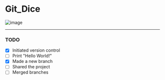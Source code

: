 # Git_Dice
![image](https://user-images.githubusercontent.com/122517407/226346491-b39b30f2-db5a-4f9e-861e-80f3e6dfa907.png)

---
### **TODO**
- [x] Initiated version control
- [ ] Print "Hello World!"
- [x] Made a new branch
- [ ] Shared the project
- [ ] Merged branches